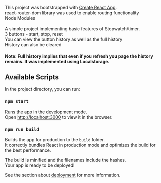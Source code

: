 This project was bootstrapped with [Create React App](https://github.com/facebook/create-react-app).<br/>
react-router-dom library was used to enable routing functionality<br />
Node Modules<br /><br />
A simple project implementing basic features of Stopwatch/timer.<br />
3 buttons - start, stop, reset<br />
You can view the button history as well as the full history<br />
History can also be cleared

#### Note: Full history implies that even if you refresh you page the history remains. It was implemented using Localstorage.

## Available Scripts

In the project directory, you can run:

### `npm start`

Runs the app in the development mode.<br />
Open [http://localhost:3000](http://localhost:3000) to view it in the browser.

### `npm run build`

Builds the app for production to the `build` folder.<br />
It correctly bundles React in production mode and optimizes the build for the best performance.

The build is minified and the filenames include the hashes.<br />
Your app is ready to be deployed!

See the section about [deployment](https://facebook.github.io/create-react-app/docs/deployment) for more information.
